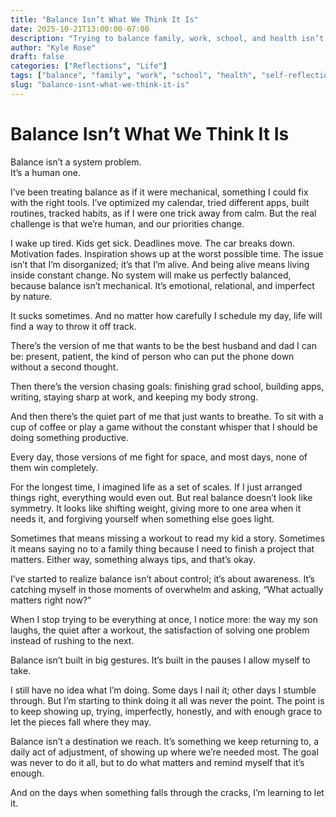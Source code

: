 ```yaml
---
title: "Balance Isn’t What We Think It Is"
date: 2025-10-21T13:00:00-07:00
description: "Trying to balance family, work, school, and health isn’t a system problem—it’s a human one. Balance isn’t about control; it’s about awareness and grace."
author: "Kyle Rose"
draft: false
categories: ["Reflections", "Life"]
tags: ["balance", "family", "work", "school", "health", "self-reflection"]
slug: "balance-isnt-what-we-think-it-is"
---
```


# Balance Isn’t What We Think It Is

Balance isn’t a system problem.  
It’s a human one.  

I’ve been treating balance as if it were mechanical, something I could fix with the right tools. I’ve optimized my calendar, tried different apps, built routines, tracked habits, as if I were one trick away from calm. But the real challenge is that we’re human, and our priorities change.  

I wake up tired. Kids get sick. Deadlines move. The car breaks down. Motivation fades. Inspiration shows up at the worst possible time. The issue isn’t that I’m disorganized; it’s that I’m alive. And being alive means living inside constant change. No system will make us perfectly balanced, because balance isn’t mechanical. It’s emotional, relational, and imperfect by nature.  

It sucks sometimes. And no matter how carefully I schedule my day, life will find a way to throw it off track.  

There’s the version of me that wants to be the best husband and dad I can be: present, patient, the kind of person who can put the phone down without a second thought.  

Then there’s the version chasing goals: finishing grad school, building apps, writing, staying sharp at work, and keeping my body strong.  

And then there’s the quiet part of me that just wants to breathe. To sit with a cup of coffee or play a game without the constant whisper that I should be doing something productive.  

Every day, those versions of me fight for space, and most days, none of them win completely.  

For the longest time, I imagined life as a set of scales. If I just arranged things right, everything would even out. But real balance doesn’t look like symmetry. It looks like shifting weight, giving more to one area when it needs it, and forgiving yourself when something else goes light.  

Sometimes that means missing a workout to read my kid a story. Sometimes it means saying no to a family thing because I need to finish a project that matters. Either way, something always tips, and that’s okay.  

I’ve started to realize balance isn’t about control; it’s about awareness. It’s catching myself in those moments of overwhelm and asking, “What actually matters right now?”  

When I stop trying to be everything at once, I notice more: the way my son laughs, the quiet after a workout, the satisfaction of solving one problem instead of rushing to the next.  

Balance isn’t built in big gestures. It’s built in the pauses I allow myself to take.  

I still have no idea what I’m doing. Some days I nail it; other days I stumble through. But I’m starting to think doing it all was never the point. The point is to keep showing up, trying, imperfectly, honestly, and with enough grace to let the pieces fall where they may.  

Balance isn’t a destination we reach. It’s something we keep returning to, a daily act of adjustment, of showing up where we’re needed most. The goal was never to do it all, but to do what matters and remind myself that it’s enough.  

And on the days when something falls through the cracks, I’m learning to let it.  
